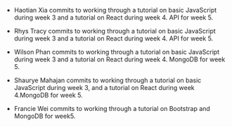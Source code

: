 - Haotian Xia commits to working through a tutorial on basic JavaScript during week 3 and a tutorial on React during week 4. API for week 5.

- Rhys Tracy commits to working through a tutorial on basic JavaScript during week 3 and a tutorial on React during week 4. API for week 5.

- Wilson Phan commits to working through a tutorial on basic JavaScript during week 3 and a tutorial on React during week 4. MongoDB for week 5.

- Shaurye Mahajan commits to working through a tutorial on basic JavaScript during week 3, and a tutorial on React during week 4.MongoDB for week 5.

- Francie Wei commits to working through a tutorial on Bootstrap and MongoDB for week5.
